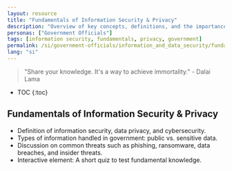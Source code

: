 ```yaml
---
layout: resource
title: "Fundamentals of Information Security & Privacy"
description: "Overview of key concepts, definitions, and the importance of safeguarding sensitive data in government."
personas: ["Government Officials"]
tags: [information security, fundamentals, privacy, government]
permalink: /si/government-officials/information_and_data_security/fundamentals_of_info_security/
lang: "si"
---
```


> "Share your knowledge. It's a way to achieve immortality." - Dalai Lama

* TOC
{:toc}

## Fundamentals of Information Security & Privacy

- Definition of information security, data privacy, and cybersecurity.
- Types of information handled in government: public vs. sensitive data.
- Discussion on common threats such as phishing, ransomware, data breaches, and insider threats.
- Interactive element: A short quiz to test fundamental knowledge.
